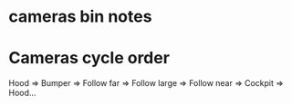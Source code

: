 cameras bin notes
=================

# Cameras cycle order

Hood => Bumper => Follow far => Follow large => Follow near => Cockpit => Hood...